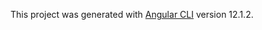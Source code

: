

This project was generated with [Angular CLI](https://github.com/angular/angular-cli) version 12.1.2.

